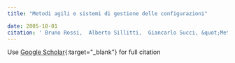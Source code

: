 ```yaml
---
title: "Metodi agili e sistemi di gestione delle configurazioni"

date: 2005-10-01
citation: ' Bruno Rossi,  Alberto Sillitti,  Giancarlo Succi, &quot;Metodi agili e sistemi di gestione delle configurazioni.&quot;, 2005.'
---
```

Use [Google Scholar](https://scholar.google.com/scholar?q=Metodi+agili+e+sistemi+di+gestione+delle+configurazioni){:target="_blank"} for full citation